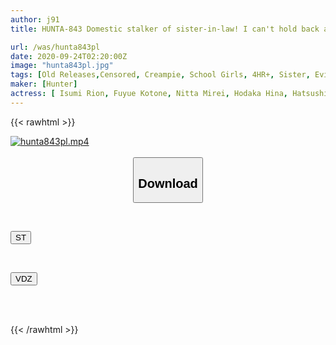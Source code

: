 ```yaml
---
author: j91
title: HUNTA-843 Domestic stalker of sister-in-law! I can't hold back and have 13 dangerous cum shots in a row! 2 A sister-in-law whose parents remarried and ended up living in the same house. Super type and every gesture and expression is cute...

url: /was/hunta843pl
date: 2020-09-24T02:20:00Z
image: "hunta843pl.jpg"
tags: [Old Releases,Censored, Creampie, School Girls, 4HR+, Sister, Evil	]
maker: [Hunter]
actress: [ Isumi Rion, Fuyue Kotone, Nitta Mirei, Hodaka Hina, Hatsushima Ui ]
---
```



{{< rawhtml >}}

<div class="video" data-videoid="pjYK7yRjW6crvOq">
    <a href="javascript:;">
        <img src="/was/hunta843pl/hunta843pl.jpg" width="WIDTH" height="HEIGHT" alt="hunta843pl.mp4" loading="lazy">
    </a>
</div>

<script type="text/javascript" src="https://j91.asia/asset/on-demand-st.js"></script>

<br>
  <link rel="stylesheet" href="https://j91.asia/asset/bs5.css">
  
  <center>
  <button class="btn btn-primary" type="button" data-bs-toggle="collapse" data-bs-target=".multi-collapse" aria-expanded="false" aria-controls="multiCollapseExample1 multiCollapseExample2"><h2>Download</h2></button></center>
</p>
<div class="row">
  <div class="col">
    <div class="collapse multi-collapse" id="multiCollapseExample1">
      <div class="card card-body">
	      	      <br>
<div class="buttons">  
<p><a href="https://streamtape.to/v/pjYK7yRjW6crvOq" target="_blank"><button class="btn-hover color-3"><i class="fa fa-download"></i> ST</button></a></p></div>
    </div>
  </div>
</div>
  <div class="col">
    <div class="collapse multi-collapse" id="multiCollapseExample2">
      <div class="card card-body">
	      <br>
<div class="buttons">
<p><a href="https://vidoza.net/a6dhax32sffv" target="_blank"><button class="btn-hover color-1"><i class="fa fa-download"></i> VDZ</button></a></p></div>
<br><br>
      </div>
    </div>
  </div>
</div>

{{< /rawhtml >}}